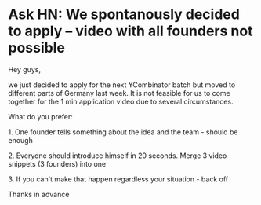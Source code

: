 # Ask HN: We spontanously decided to apply – video with all founders not possible

Hey guys,<p>we just decided to apply for the next YCombinator batch but moved to different parts of Germany last week. It is not feasible for us to come together for the 1 min application video due to several circumstances.<p>What do you prefer:<p>1. One founder tells something about the idea and the team - should be enough<p>2. Everyone should introduce himself in 20 seconds. Merge 3 video snippets (3 founders) into one<p>3. If you can&#x27;t make that happen regardless your situation - back off<p>Thanks in advance

